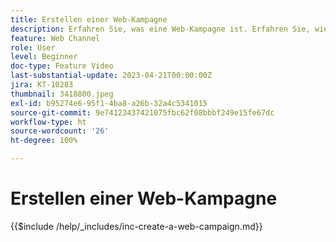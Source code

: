 ```yaml
---
title: Erstellen einer Web-Kampagne
description: Erfahren Sie, was eine Web-Kampagne ist. Erfahren Sie, wie Sie die Eigenschaften einer Web-Kampagne konfigurieren, überprüfen und veröffentlichen können.
feature: Web Channel
role: User
level: Beginner
doc-type: Feature Video
last-substantial-update: 2023-04-21T00:00:00Z
jira: KT-10283
thumbnail: 3418800.jpeg
exl-id: b95274e6-95f1-4ba8-a26b-32a4c5341015
source-git-commit: 9e74123437421075fbc62f08bbbf249e15fe67dc
workflow-type: ht
source-wordcount: '26'
ht-degree: 100%

---
```


# Erstellen einer Web-Kampagne

{{$include /help/_includes/inc-create-a-web-campaign.md}}
